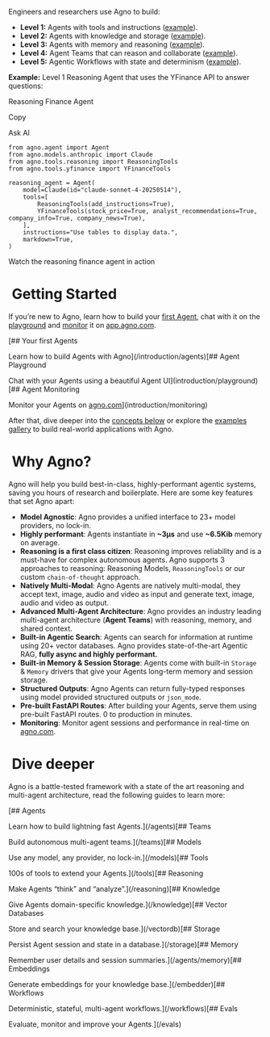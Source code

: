 Engineers and researchers use Agno to build:

* **Level 1:** Agents with tools and instructions ([example](/introduction/agents#level-1%3A-agents-with-tools-and-instructions)).
* **Level 2:** Agents with knowledge and storage ([example](/introduction/agents#level-2%3A-agents-with-knowledge-and-storage)).
* **Level 3:** Agents with memory and reasoning ([example](/introduction/agents#level-3%3A-agents-with-memory-and-reasoning)).
* **Level 4:** Agent Teams that can reason and collaborate ([example](/introduction/multi-agent-systems#level-4%3A-agent-teams-that-can-reason-and-collaborate)).
* **Level 5:** Agentic Workflows with state and determinism ([example](/introduction/multi-agent-systems#level-5%3A-agentic-workflows-with-state-and-determinism)).

**Example:** Level 1 Reasoning Agent that uses the YFinance API to answer questions:

Reasoning Finance Agent

Copy

Ask AI

```
from agno.agent import Agent
from agno.models.anthropic import Claude
from agno.tools.reasoning import ReasoningTools
from agno.tools.yfinance import YFinanceTools

reasoning_agent = Agent(
    model=Claude(id="claude-sonnet-4-20250514"),
    tools=[
        ReasoningTools(add_instructions=True),
        YFinanceTools(stock_price=True, analyst_recommendations=True, company_info=True, company_news=True),
    ],
    instructions="Use tables to display data.",
    markdown=True,
)
```

Watch the reasoning finance agent in action

[](https://mintlify.s3.us-west-1.amazonaws.com/agno/videos/reasoning_finance_agent.mp4)

# [​](#getting-started) Getting Started

If you’re new to Agno, learn how to build your [first Agent](/introduction/agents), chat with it on the [playground](/introduction/playground) and [monitor](/introduction/monitoring) it on [app.agno.com](https://app.agno.com).

[## Your first Agents

Learn how to build Agents with Agno](/introduction/agents)[## Agent Playground

Chat with your Agents using a beautiful Agent UI](introduction/playground)[## Agent Monitoring

Monitor your Agents on [agno.com](https://app.agno.com)](introduction/monitoring)

After that, dive deeper into the [concepts below](/introduction#dive-deeper) or explore the [examples gallery](/examples) to build real-world applications with Agno.

# [​](#why-agno%3F) Why Agno?

Agno will help you build best-in-class, highly-performant agentic systems, saving you hours of research and boilerplate. Here are some key features that set Agno apart:

* **Model Agnostic**: Agno provides a unified interface to 23+ model providers, no lock-in.
* **Highly performant**: Agents instantiate in **~3μs** and use **~6.5Kib** memory on average.
* **Reasoning is a first class citizen**: Reasoning improves reliability and is a must-have for complex autonomous agents. Agno supports 3 approaches to reasoning: Reasoning Models, `ReasoningTools` or our custom `chain-of-thought` approach.
* **Natively Multi-Modal**: Agno Agents are natively multi-modal, they accept text, image, audio and video as input and generate text, image, audio and video as output.
* **Advanced Multi-Agent Architecture**: Agno provides an industry leading multi-agent architecture (**Agent Teams**) with reasoning, memory, and shared context.
* **Built-in Agentic Search**: Agents can search for information at runtime using 20+ vector databases. Agno provides state-of-the-art Agentic RAG, **fully async and highly performant.**
* **Built-in Memory & Session Storage**: Agents come with built-in `Storage` & `Memory` drivers that give your Agents long-term memory and session storage.
* **Structured Outputs**: Agno Agents can return fully-typed responses using model provided structured outputs or `json_mode`.
* **Pre-built FastAPI Routes**: After building your Agents, serve them using pre-built FastAPI routes. 0 to production in minutes.
* **Monitoring**: Monitor agent sessions and performance in real-time on [agno.com](https://app.agno.com).

# [​](#dive-deeper) Dive deeper

Agno is a battle-tested framework with a state of the art reasoning and multi-agent architecture, read the following guides to learn more:

[## Agents

Learn how to build lightning fast Agents.](/agents)[## Teams

Build autonomous multi-agent teams.](/teams)[## Models

Use any model, any provider, no lock-in.](/models)[## Tools

100s of tools to extend your Agents.](/tools)[## Reasoning

Make Agents “think” and “analyze”.](/reasoning)[## Knowledge

Give Agents domain-specific knowledge.](/knowledge)[## Vector Databases

Store and search your knowledge base.](/vectordb)[## Storage

Persist Agent session and state in a database.](/storage)[## Memory

Remember user details and session summaries.](/agents/memory)[## Embeddings

Generate embeddings for your knowledge base.](/embedder)[## Workflows

Deterministic, stateful, multi-agent workflows.](/workflows)[## Evals

Evaluate, monitor and improve your Agents.](/evals)